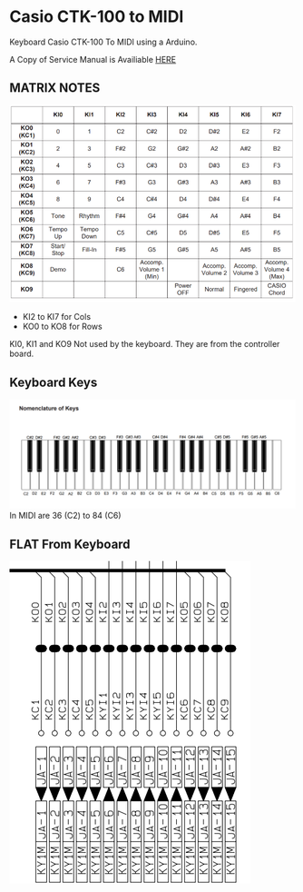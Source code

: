 # Casio CTK-100 to MIDI
Keyboard Casio CTK-100 To MIDI using a Arduino. 

A Copy of Service Manual is Availiable [HERE](https://github.com/NicoBrenChan/KeyToMIDI/blob/main/doc/CTK100ServiceManual.pdf)

## MATRIX NOTES
![matrix complete](/doc/MATRIXCTK100.png)
* KI2 to KI7 for Cols
* KO0 to KO8 for Rows

KI0, KI1 and KO9 Not used by the keyboard. They are from the controller board. 

## Keyboard Keys
![notes](/doc/KEYSCTK100.png)
In MIDI are 36 (C2) to 84 (C6)

## FLAT From Keyboard
![FLAT2](/doc/FLAT2CTK100.png)
